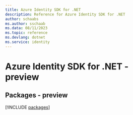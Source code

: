 ```yaml
---
title: Azure Identity SDK for .NET
description: Reference for Azure Identity SDK for .NET
author: schaabs
ms.author: sschaab
ms.data: 08/11/2023
ms.topic: reference
ms.devlang: dotnet
ms.service: identity
---
```

# Azure Identity SDK for .NET - preview
## Packages - preview
[!INCLUDE [packages](identity-index.md)]